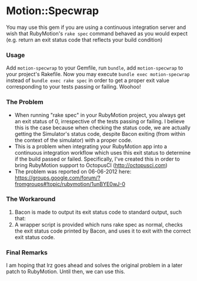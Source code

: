 # Motion::Specwrap
You may use this gem if you are using a continuous integration server and wish that RubyMotion's `rake spec` command behaved as you would expect (e.g. return an exit status code that reflects your build condition)

### Usage
Add `motion-specwrap` to your Gemfile, run `bundle`, add `motion-specwrap` to your project's Rakefile.
Now you may execute `bundle exec motion-specwrap` instead of `bundle exec rake spec` in order to get a proper exit value corresponding to your tests passing or failing. Woohoo!

### The Problem
* When running "rake spec" in your RubyMotion project, you always get an exit status of 0, irrespective of the tests passing or failing. I believe this is the case because when checking the status code, we are actually getting the Simulator's status code, despite Bacon exiting (from within the context of the simulator) with a proper code.
* This is a problem when integrating your RubyMotion app into a continuous integration workflow which uses this exit status to determine if the build passed or failed. Specifically, I've created this in order to bring RubyMotion support to OctopusCI (http://octopusci.com)
* The problem was reported on 06-06-2012 here: https://groups.google.com/forum/?fromgroups#!topic/rubymotion/1unBYE0wJ-0

### The Workaround
1. Bacon is made to output its exit status code to standard output, such that:
2. A wrapper script is provided which runs rake spec as normal, checks the exit status code printed by Bacon, and uses it to exit with the correct exit status code.

### Final Remarks
I am hoping that lrz goes ahead and solves the original problem in a later patch to RubyMotion. Until then, we can use this.